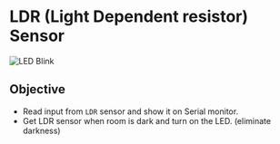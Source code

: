 # LDR (Light Dependent resistor) Sensor

![LED Blink](https://raw.githubusercontent.com/iamgoangle/golf-iot-projects/master/uno/ldr/ldr.GIF)

## Objective

- Read input from `LDR` sensor and show it on Serial monitor.
- Get LDR sensor when room is dark and turn on the LED. (eliminate darkness)
